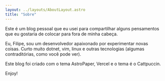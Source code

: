```yaml
---
layout: ../layouts/AboutLayout.astro
title: "Sobre"
---
```


Este é um blog pessoal que eu usei para compartilhar alguns pensamentos que eu gostaria de colocar
para fora de minha cabeça.

Eu, Filipe, sou um desenvolvedor apaixonado por experimentar novas coisas. Curto muito dotnet, vim,
linux e outras tecnologias (algumas contraditórias, como você pode ver).

Este blog foi criado com o tema AstroPaper, Vercel e o tema é o Cattpuccin.

Enjoy!
